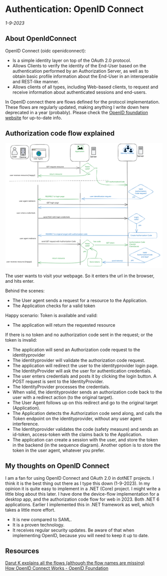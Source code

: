 # Authentication: OpenID Connect

*1-9-2023*

## About OpenIdConnect

OpenID Connect (oidc openidconnect):

- Is a simple identity layer on top of the OAuth 2.0 protocol.
- Allows Clients to verify the identity of the End-User based on the authentication performed by an Authorization
  Server, as well as to obtain basic profile information about the End-User in an interoperable and REST-like manner.
- Allows clients of all types, including Web-based clients, to request and receive information about authenticated
  sessions and end-users.

In OpenID connect there are flows defined for the protocol implementation. These flows are regularly updated, making
anything I write down here deprecated in a year (probably). Please check
the [OpenID foundation website](https://openid.net/) for up-to-date info.

## Authorization code flow explained

![OpenID connect flow](../../assets/images/openid/openid.svg "OpenID connect  flow")

The user wants to visit your webpage. So it enters the url in the browser, and hits enter.

Behind the scenes:

- The User agent sends a request for a resource to the Application.
- The Application checks for a valid token

Happy scenario: Token is available and valid:

- The application will return the requested resource

If there is no token and no authorization code sent in the request; or the token is invalid:

- The application will send an Authorization code request to the identityprovider
- The identityprovider will validate the authorization code request.
- The application will redirect the user to the identityprovider login page. The IdentityProvider will ask the user for
  authentication credentials.
- The user enters credentials and posts it by clicking the login button. A POST request is sent to the IdentityProvider.
- The IdentityProvider processes the credentials.
- When valid, the identityprovider sends an authorization code back to the user with a redirect action (to the original
  target).
- The User Agent follows up on this redirect and go to the original target (Application).
- The Application detects the Authorization code send along, and calls the Token endpoint on the identityprovider,
  without any user agent interference.
- The Identityprovider validates the code (safety measure) and sends an id-token, access-token with the claims back to
  the Application.
- The application can create a session with the user, and store the token in the backend (in the sequence diagram).
  Another option is to store the token in the user agent, whatever you prefer.

## My thoughts on OpenID Connect

I am a fan for using OpenID Connect and OAuth 2.0 in dotNET projects. I think it is the best thing out there as I type
this down (1-9-2023).
In my opinion it is quite easy to implement in a .NET (Core) project. I might write a little blog about this later. I
have done the device-flow implementation for a desktop app, and the authorization code flow for web in 2023. Both .NET 6
applications.
Earlier I implemented this in .NET framework as well, which takes a little more effort.

- It is new compared to SAML.
- It is a proven technology.
- It receives regular security updates. Be aware of that when implementing OpenID, because you will need to keep it up
  to date.

## Resources

[Darut K explains all the flows (although the flow names are missing)](https://darutk.medium.com/diagrams-of-all-the-openid-connect-flows-6968e3990660)  
[How OpenID Connect Works - OpenID Foundation](https://openid.net/connect/)